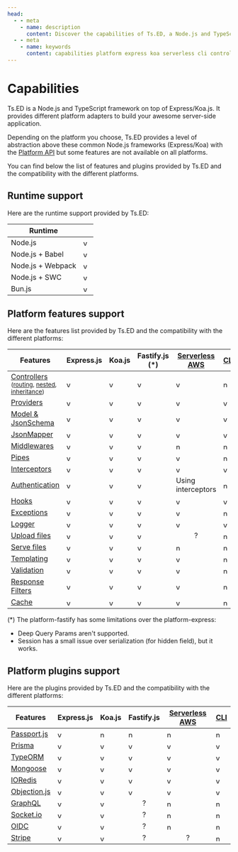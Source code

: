 ```yaml
---
head:
  - - meta
    - name: description
      content: Discover the capabilities of Ts.ED, a Node.js and TypeScript framework on top of Express/Koa.js. Ts.ED provides different platform adapters to build your awesome server-side application. Depending on the platform you choose, Ts.ED provides a level of abstraction above these common Node.js frameworks (Express/Koa) with the Platform API but some features are not available on all platforms.
  - - meta
    - name: keywords
      content: capabilities platform express koa serverless cli controllers providers model jsonschema jsonmapper middlewares pipes interceptors authentication hooks exceptions logger upload-files serve-files templating validation response-filters cache passport prisma typeorm mongoose
---
```


# Capabilities

Ts.ED is a Node.js and TypeScript framework on top of Express/Koa.js. It provides different platform adapters
to build your awesome server-side application.

Depending on the platform you choose, Ts.ED provides a level of abstraction above these common Node.js frameworks (Express/Koa) with the [Platform API](/docs/platform-api.md)
but some features are not available on all platforms.

You can find below the list of features and plugins provided by Ts.ED and the compatibility with the different platforms.

## Runtime support

Here are the runtime support provided by Ts.ED:

<div class="table-features">

| Runtime           |                                                    |
| ----------------- | -------------------------------------------------- |
| Node.js           | <img src="/icons/valid.svg" width="15" alt="yes"/> |
| Node.js + Babel   | <img src="/icons/valid.svg" width="15" alt="yes"/> |
| Node.js + Webpack | <img src="/icons/valid.svg" width="15" alt="yes"/> |
| Node.js + SWC     | <img src="/icons/valid.svg" width="15" alt="yes"/> |
| Bun.js            | <img src="/icons/valid.svg" width="15" alt="yes"/> |

</div>

## Platform features support

Here are the features list provided by Ts.ED and the compatibility with the different platforms:

<div class="table-features">

| Features                                                                                                                                                                                            | Express.js                                         | Koa.js                                             | Fastify.js (\*)                                    | [Serverless AWS](/docs/platform-serverless.md)      | [CLI](/docs/command.md)                             |
| --------------------------------------------------------------------------------------------------------------------------------------------------------------------------------------------------- | -------------------------------------------------- | -------------------------------------------------- | -------------------------------------------------- | --------------------------------------------------- | --------------------------------------------------- |
| [Controllers](/docs/controllers.md) <br /> <small>([routing](/docs/controllers.md), [nested](/docs/controllers.html#nested-controllers), [inheritance](/docs/controllers.html#inheritance))</small> | <img src="/icons/valid.svg" width="15" alt="yes"/> | <img src="/icons/valid.svg" width="15" alt="yes"/> | <img src="/icons/valid.svg" width="15" alt="yes"/> | <img src="/icons/valid.svg" width="15" alt="yes"/>  | <img src="/icons/invalid.svg" width="15" alt="no"/> |
| [Providers](/docs/providers.md)                                                                                                                                                                     | <img src="/icons/valid.svg" width="15" alt="yes"/> | <img src="/icons/valid.svg" width="15" alt="yes"/> | <img src="/icons/valid.svg" width="15" alt="yes"/> | <img src="/icons/valid.svg" width="15" alt="yes"/>  | <img src="/icons/valid.svg" width="15" alt="yes"/>  |
| [Model & JsonSchema](/docs/model.md)                                                                                                                                                                | <img src="/icons/valid.svg" width="15" alt="yes"/> | <img src="/icons/valid.svg" width="15" alt="yes"/> | <img src="/icons/valid.svg" width="15" alt="yes"/> | <img src="/icons/valid.svg" width="15" alt="yes"/>  | <img src="/icons/valid.svg" width="15" alt="yes"/>  |
| [JsonMapper](/docs/json-mapper.md)                                                                                                                                                                  | <img src="/icons/valid.svg" width="15" alt="yes"/> | <img src="/icons/valid.svg" width="15" alt="yes"/> | <img src="/icons/valid.svg" width="15" alt="yes"/> | <img src="/icons/valid.svg" width="15" alt="yes"/>  | <img src="/icons/valid.svg" width="15" alt="yes"/>  |
| [Middlewares](/docs/middlewares.md)                                                                                                                                                                 | <img src="/icons/valid.svg" width="15" alt="yes"/> | <img src="/icons/valid.svg" width="15" alt="yes"/> | <img src="/icons/valid.svg" width="15" alt="yes"/> | <img src="/icons/invalid.svg" width="15" alt="no"/> | <img src="/icons/invalid.svg" width="15" alt="no"/> |
| [Pipes](/docs/pipes.md)                                                                                                                                                                             | <img src="/icons/valid.svg" width="15" alt="yes"/> | <img src="/icons/valid.svg" width="15" alt="yes"/> | <img src="/icons/valid.svg" width="15" alt="yes"/> | <img src="/icons/valid.svg" width="15" alt="yes"/>  | <img src="/icons/invalid.svg" width="15" alt="no"/> |
| [Interceptors](/docs/interceptors.md)                                                                                                                                                               | <img src="/icons/valid.svg" width="15" alt="yes"/> | <img src="/icons/valid.svg" width="15" alt="yes"/> | <img src="/icons/valid.svg" width="15" alt="yes"/> | <img src="/icons/valid.svg" width="15" alt="yes"/>  | <img src="/icons/valid.svg" width="15" alt="yes"/>  |
| [Authentication](/docs/authentication.md)                                                                                                                                                           | <img src="/icons/valid.svg" width="15" alt="yes"/> | <img src="/icons/valid.svg" width="15" alt="yes"/> | <img src="/icons/valid.svg" width="15" alt="yes"/> | Using interceptors                                  | <img src="/icons/invalid.svg" width="15" alt="no"/> |
| [Hooks](/docs/hooks.md)                                                                                                                                                                             | <img src="/icons/valid.svg" width="15" alt="yes"/> | <img src="/icons/valid.svg" width="15" alt="yes"/> | <img src="/icons/valid.svg" width="15" alt="yes"/> | <img src="/icons/valid.svg" width="15" alt="yes"/>  | <img src="/icons/valid.svg" width="15" alt="yes"/>  |
| [Exceptions](/docs/exceptions.md)                                                                                                                                                                   | <img src="/icons/valid.svg" width="15" alt="yes"/> | <img src="/icons/valid.svg" width="15" alt="yes"/> | <img src="/icons/valid.svg" width="15" alt="yes"/> | <img src="/icons/valid.svg" width="15" alt="yes"/>  | <img src="/icons/invalid.svg" width="15" alt="no"/> |
| [Logger](/docs/logger.md)                                                                                                                                                                           | <img src="/icons/valid.svg" width="15" alt="yes"/> | <img src="/icons/valid.svg" width="15" alt="yes"/> | <img src="/icons/valid.svg" width="15" alt="yes"/> | <img src="/icons/valid.svg" width="15" alt="yes"/>  | <img src="/icons/valid.svg" width="15" alt="yes"/>  |
| [Upload files](/docs/upload-files.md)                                                                                                                                                               | <img src="/icons/valid.svg" width="15" alt="yes"/> | <img src="/icons/valid.svg" width="15" alt="yes"/> | <img src="/icons/valid.svg" width="15" alt="yes"/> | <center>?</center>                                  | <img src="/icons/invalid.svg" width="15" alt="no"/> |
| [Serve files](/docs/serve-files.md)                                                                                                                                                                 | <img src="/icons/valid.svg" width="15" alt="yes"/> | <img src="/icons/valid.svg" width="15" alt="yes"/> | <img src="/icons/valid.svg" width="15" alt="yes"/> | <img src="/icons/invalid.svg" width="15" alt="no"/> | <img src="/icons/invalid.svg" width="15" alt="no"/> |
| [Templating](/docs/templating.md)                                                                                                                                                                   | <img src="/icons/valid.svg" width="15" alt="yes"/> | <img src="/icons/valid.svg" width="15" alt="yes"/> | <img src="/icons/valid.svg" width="15" alt="yes"/> | <img src="/icons/valid.svg" width="15" alt="yes"/>  | <img src="/icons/invalid.svg" width="15" alt="no"/> |
| [Validation](/docs/validation.md)                                                                                                                                                                   | <img src="/icons/valid.svg" width="15" alt="yes"/> | <img src="/icons/valid.svg" width="15" alt="yes"/> | <img src="/icons/valid.svg" width="15" alt="yes"/> | <img src="/icons/valid.svg" width="15" alt="yes"/>  | <img src="/icons/invalid.svg" width="15" alt="no"/> |
| [Response Filters](/docs/response-filter.md)                                                                                                                                                        | <img src="/icons/valid.svg" width="15" alt="yes"/> | <img src="/icons/valid.svg" width="15" alt="yes"/> | <img src="/icons/valid.svg" width="15" alt="yes"/> | <img src="/icons/valid.svg" width="15" alt="yes"/>  | <img src="/icons/invalid.svg" width="15" alt="no"/> |
| [Cache](/docs/cache.md)                                                                                                                                                                             | <img src="/icons/valid.svg" width="15" alt="yes"/> | <img src="/icons/valid.svg" width="15" alt="yes"/> | <img src="/icons/valid.svg" width="15" alt="yes"/> | <img src="/icons/valid.svg" width="15" alt="yes"/>  | <img src="/icons/invalid.svg" width="15" alt="no"/> |

</div>

(\*) The platform-fastify has some limitations over the platform-express:

- Deep Query Params aren't supported.
- Session has a small issue over serialization (for hidden field), but it works.

## Platform plugins support

Here are the plugins provided by Ts.ED and the compatibility with the different platforms:

<div class="table-features">

| Features                                | Express.js                                         | Koa.js                                              | Fastify.js                                          | [Serverless AWS](/docs/platform-serverless.md)      | [CLI](/docs/command.md)                             |
| --------------------------------------- | -------------------------------------------------- | --------------------------------------------------- | --------------------------------------------------- | --------------------------------------------------- | --------------------------------------------------- |
| [Passport.js](/tutorials/passport.md)   | <img src="/icons/valid.svg" width="15" alt="yes"/> | <img src="/icons/invalid.svg" width="15" alt="no"/> | <img src="/icons/invalid.svg" width="15" alt="no"/> | <img src="/icons/invalid.svg" width="15" alt="no"/> | <img src="/icons/invalid.svg" width="15" alt="no"/> |
| [Prisma](/tutorials/prisma.md)          | <img src="/icons/valid.svg" width="15" alt="yes"/> | <img src="/icons/valid.svg" width="15" alt="yes"/>  | <img src="/icons/valid.svg" width="15" alt="yes"/>  | <img src="/icons/valid.svg" width="15" alt="yes"/>  | <img src="/icons/valid.svg" width="15" alt="yes"/>  |
| [TypeORM](/tutorials/typeorm.md)        | <img src="/icons/valid.svg" width="15" alt="yes"/> | <img src="/icons/valid.svg" width="15" alt="yes"/>  | <img src="/icons/valid.svg" width="15" alt="yes"/>  | <img src="/icons/valid.svg" width="15" alt="yes"/>  | <img src="/icons/valid.svg" width="15" alt="yes"/>  |
| [Mongoose](/tutorials/mongoose.md)      | <img src="/icons/valid.svg" width="15" alt="yes"/> | <img src="/icons/valid.svg" width="15" alt="yes"/>  | <img src="/icons/valid.svg" width="15" alt="yes"/>  | <img src="/icons/valid.svg" width="15" alt="yes"/>  | <img src="/icons/valid.svg" width="15" alt="yes"/>  |
| [IORedis](/tutorials/ioredis.md)        | <img src="/icons/valid.svg" width="15" alt="yes"/> | <img src="/icons/valid.svg" width="15" alt="yes"/>  | <img src="/icons/valid.svg" width="15" alt="yes"/>  | <img src="/icons/valid.svg" width="15" alt="yes"/>  | <img src="/icons/valid.svg" width="15" alt="yes"/>  |
| [Objection.js](/tutorials/objection.md) | <img src="/icons/valid.svg" width="15" alt="yes"/> | <img src="/icons/valid.svg" width="15" alt="yes"/>  | <img src="/icons/valid.svg" width="15" alt="yes"/>  | <img src="/icons/valid.svg" width="15" alt="yes"/>  | <img src="/icons/valid.svg" width="15" alt="yes"/>  |
| [GraphQL](/tutorials/graphql.md)        | <img src="/icons/valid.svg" width="15" alt="yes"/> | <img src="/icons/valid.svg" width="15" alt="yes"/>  | <center>?</center>                                  | <img src="/icons/invalid.svg" width="15" alt="no"/> | <img src="/icons/invalid.svg" width="15" alt="no"/> |
| [Socket.io](/tutorials/socket-io.md)    | <img src="/icons/valid.svg" width="15" alt="yes"/> | <img src="/icons/valid.svg" width="15" alt="yes"/>  | <center>?</center>                                  | <img src="/icons/invalid.svg" width="15" alt="no"/> | <img src="/icons/invalid.svg" width="15" alt="no"/> |
| [OIDC](/tutorials/oidc.md)              | <img src="/icons/valid.svg" width="15" alt="yes"/> | <img src="/icons/valid.svg" width="15" alt="yes"/>  | <center>?</center>                                  | <img src="/icons/invalid.svg" width="15" alt="no"/> | <img src="/icons/invalid.svg" width="15" alt="no"/> |
| [Stripe](/tutorials/stripe.md)          | <img src="/icons/valid.svg" width="15" alt="yes"/> | <img src="/icons/valid.svg" width="15" alt="yes"/>  | <center>?</center>                                  | <center>?</center>                                  | <img src="/icons/invalid.svg" width="15" alt="no"/> |

</div>
